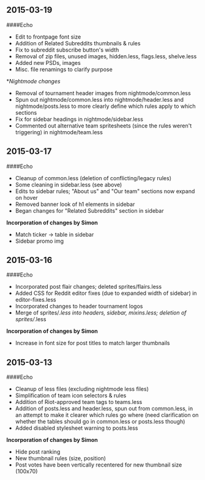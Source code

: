## 2015-03-19

####Echo

* Edit to frontpage font size
* Addition of Related Subreddits thumbnails & rules
* Fix to subreddit subscribe button's width
* Removal of zip files, unused images, hidden.less, flags.less, shelve.less
* Added new PSDs, images
* Misc. file renamings to clarify purpose

**Nightmode changes*

* Removal of tournament header images from nightmode/common.less
* Spun out nightmode/common.less into nightmode/header.less and nightmode/posts.less to more clearly define which rules apply to which sections
* Fix for sidebar headings in nightmode/sidebar.less
* Commented out alternative team spritesheets (since the rules weren't triggering) in nightmode/team.less



## 2015-03-17

####Echo

* Cleanup of common.less (deletion of conflicting/legacy rules)
* Some cleaning in sidebar.less (see above)
* Edits to sidebar rules; "About us" and "Our team" sections now expand on hover
* Removed banner look of h1 elements in sidebar
* Began changes for "Related Subreddits" section in sidebar

**Incorporation of changes by Simon**

* Match ticker -> table in sidebar
* Sidebar promo img



## 2015-03-16

####Echo

* Incorporated post flair changes; deleted sprites/flairs.less
* Added CSS for Reddit editor fixes (due to expanded width of sidebar) in editor-fixes.less
* Incorporated changes to header tournament logos
* Merge of sprites/*.less into headers, sidebar, mixins.less; deletion of sprites/*.less

**Incorporation of changes by Simon**

* Increase in font size for post titles to match larger thumbnails



## 2015-03-13

####Echo

* Cleanup of less files (excluding nightmode less files)
* Simplification of team icon selectors & rules
* Addition of Riot-approved team tags to teams.less
* Addition of posts.less and header.less, spun out from common.less, in an attempt to make it clearer which rules go where (need clarification on whether the tables should go in common.less or posts.less though)
* Added disabled stylesheet warning to posts.less

**Incorporation of changes by Simon**

* Hide post ranking
* New thumbnail rules (size, position)
* Post votes have been vertically recentered for new thumbnail size (100x70)